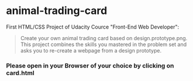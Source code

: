 # animal-trading-card

First HTML/CSS Project of Udacity Cource "Front-End Web Developer": 
> Create your own animal trading card based on design.prototype.png. This project combines the skills you mastered in the problem set and asks you to re-create a webpage from a design prototype. 



### Please open in your Browser of your choice by clicking on card.html
